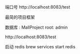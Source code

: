 
端口号 http://localhost:8083/test

最简的项目框架

数据库 : MallProject
root: admin

http://localhost:8083/test

启动 redis
brew services start redis
